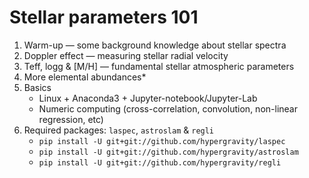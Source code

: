 # Stellar parameters 101

1. Warm-up — some background knowledge about stellar spectra
1. Doppler effect — measuring stellar radial velocity
1. Teff, logg & [M/H] — fundamental stellar atmospheric parameters
1. More elemental abundances*
1. Basics
    - Linux + Anaconda3 + Jupyter-notebook/Jupyter-Lab
    - Numeric computing (cross-correlation, convolution, non-linear regression, etc)
1. Required packages: `laspec`, `astroslam` & `regli`
    - `pip install -U git+git://github.com/hypergravity/laspec`
    - `pip install -U git+git://github.com/hypergravity/astroslam`
    - `pip install -U git+git://github.com/hypergravity/regli`
